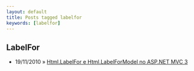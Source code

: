 ```yaml
---
layout: default
title: Posts tagged labelfor
keywords: [labelfor]
---
```

<h2 class="category">LabelFor</h2>
<ul class="posts">
<li>
<p>
<span class="date">19/11/2010</span> &raquo; 
<a href="/blog/html-labelfor-html-labelformodel-no-asp-net-mvc-3">Html.LabelFor e Html.LabelForModel no ASP.NET MVC 3</a>
</p>
</li> 
</ul>
